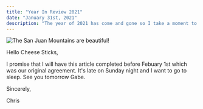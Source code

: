 ```yaml
---
title: "Year In Review 2021"
date: "January 31st, 2021"
description: "The year of 2021 has come and gone so I take a moment to reflect on all the things I've learned and what I still do not understand. After starting a new job at an online retailer I worked on an identity resolution projects, changed teams, and started making ornate homemade ice cream."
---
```


![The San Juan Mountains are beautiful!](../san-juan-mountains.jpg "San Juan Mountains")

Hello Cheese Sticks,

I promise that I will have this article completed before Febuary 1st which was our original agreement. It's late on Sunday night and I want to go to sleep. See you tomorrow Gabe. 

Sincerely,

Chris